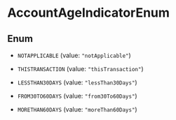 

# AccountAgeIndicatorEnum

## Enum


* `NOTAPPLICABLE` (value: `"notApplicable"`)

* `THISTRANSACTION` (value: `"thisTransaction"`)

* `LESSTHAN30DAYS` (value: `"lessThan30Days"`)

* `FROM30TO60DAYS` (value: `"from30To60Days"`)

* `MORETHAN60DAYS` (value: `"moreThan60Days"`)



